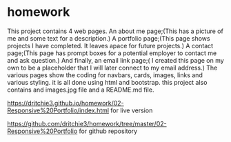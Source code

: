 # homework
This project contains 4 web pages.  An about me page;(This has a picture of me and some text for a description.) A portfolio page;(This page shows projects I have completed.  It leaves apace for future projects.) A contact page;(This page has prompt boxes for a potential employer to contact me and ask question.) And finally, an email link page;( I created this page on my own to be a placeholder that I will later connect to my email address.)  The various pages show the coding for navbars, cards, images, links and various styling.  it is all done using html and bootstrap. this project also contains and images.jpg file and a README.md file.


https://dritchie3.github.io/homework/02-Responsive%20Portfolio/index.html for live version

https://github.com/dritchie3/homework/tree/master/02-Responsive%20Portfolio 
for github repository